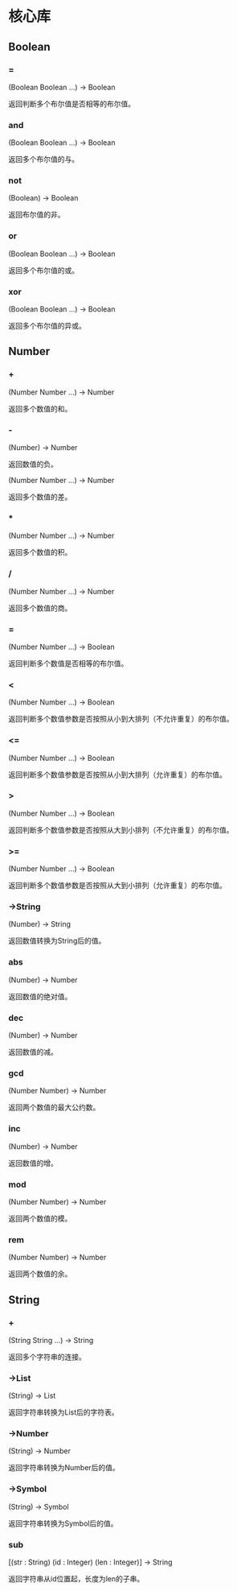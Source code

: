 # 核心库

## Boolean

### =
(Boolean Boolean ...) -> Boolean

返回判断多个布尔值是否相等的布尔值。

### and
(Boolean Boolean ...) -> Boolean

返回多个布尔值的与。

### not
(Boolean) -> Boolean

返回布尔值的非。

### or
(Boolean Boolean ...) -> Boolean

返回多个布尔值的或。

### xor
(Boolean Boolean ...) -> Boolean

返回多个布尔值的异或。

## Number

### +
(Number Number ...) -> Number

返回多个数值的和。

### -
(Number) -> Number

返回数值的负。

(Number Number ...) -> Number

返回多个数值的差。

### *
(Number Number ...) -> Number

返回多个数值的积。

### /
(Number Number ...) -> Number

返回多个数值的商。

### =
(Number Number ...) -> Boolean

返回判断多个数值是否相等的布尔值。

### <
(Number Number ...) -> Boolean

返回判断多个数值参数是否按照从小到大排列（不允许重复）的布尔值。

### <=
(Number Number ...) -> Boolean

返回判断多个数值参数是否按照从小到大排列（允许重复）的布尔值。

### >
(Number Number ...) -> Boolean

返回判断多个数值参数是否按照从大到小排列（不允许重复）的布尔值。

### >=
(Number Number ...) -> Boolean

返回判断多个数值参数是否按照从大到小排列（允许重复）的布尔值。

### ->String
(Number) -> String

返回数值转换为String后的值。

### abs
(Number) -> Number

返回数值的绝对值。

### dec
(Number) -> Number

返回数值的减。

### gcd
(Number Number) -> Number

返回两个数值的最大公约数。

### inc
(Number) -> Number

返回数值的增。

### mod
(Number Number) -> Number

返回两个数值的模。

### rem
(Number Number) -> Number

返回两个数值的余。

## String

### +
(String String ...) -> String

返回多个字符串的连接。

### ->List
(String) -> List

返回字符串转换为List后的字符表。

### ->Number
(String) -> Number

返回字符串转换为Number后的值。

### ->Symbol
(String) -> Symbol

返回字符串转换为Symbol后的值。

### sub
[(str : String) (id : Integer) (len : Integer)] -> String

返回字符串从id位置起，长度为len的子串。

